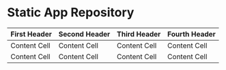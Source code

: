 # Static App Repository #


First Header  | Second Header  | Third Header  | Fourth Header  |
------------- | -------------  | ------------  | -------------  |
Content Cell  | Content Cell   | Content Cell  | Content Cell   |
Content Cell  | Content Cell   | Content Cell  | Content Cell   |